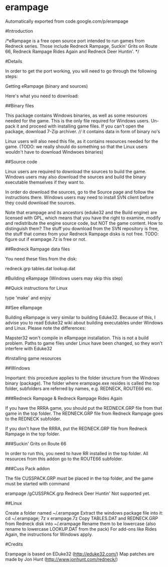 # erampage
Automatically exported from code.google.com/p/erampage

#Introduction

/*eRampage is a free open source port intended to run games from Redneck series. Those include Redneck Rampage, Suckin' Grits on Route 66, Redneck Rampage Rides Again and Redneck Deer Huntin'.
*/

#Details

In order to get the port working, you will need to go through the following steps:

Getting eRampage (binary and sources)

Here's what you need to download:

##Binary files

This package contains Windows binaries, as well as some resources needed for the game. This is the only file required for Windows users. Un-pack it and proceed with installing game files. If you can't open the package, download 7-Zip archiver.
// it contains data in form of binary no's

Linux users will also need this file, as it contains resources needed for the game. (TODO: we really should do something so that the Linux users wouldn't have to download Windwoes binaries)

##Source code

Linux users are required to download the sources to build the game. Windows users may also download the sources and build the binary executable themselves if they want to.

In order do download the sources, go to the Source page and follow the instructions there. Windows users may need to install SVN client before they could download the sources.

Note that erampage and its ancestors (eduke32 and the Build engine) are licensed with GPL, which means that you have the right to examine, modify and redistribute the engine source code, but NOT the game content. How to distinguish them? The stuff you download from the SVN repository is free, the stuff that comes from your Redneck Rampage disks is not free. TODO: figure out if erampage.7z is free or not.

##Redneck Rampage data files

You need these files from the disk:

redneck.grp
tables.dat
lookup.dat

#Building eRampage (Windows users may skip this step)

##Quick instructions for Linux

type 'make' and enjoy

##See eRampage

Building eRampage is very similar to building Eduke32. Because of this, I advise you to read Eduke32 wiki about building executables under Windows and Linux. Please note the differences:

Mapster32 won't compile in eRampage installation. This is not a build problem.
Paths to game files under Linux have been changed, so they won't interfere with Eduke32

#Installing game resources

##Windows

Important: this procedure applies to the folder structure from the Windows binary (package). The folder where erampage.exe resides is called the top folder, subfolders are referred by names, e.g. REDNECK, ROUTE66 etc.

###Redneck Rampage & Redneck Rampage Rides Again

If you have the RRRA game, you should put the REDNECK.GRP file from that game in the top folder. The REDNECK.GRP file from Redneck Rampage goes to the REDNECK subfolder.

If you don't have the RRRA, put the REDNECK.GRP file from Redneck Rampage in the top folder.

###Suckin' Grits on Route 66

In order to run this, you need to have RR installed in the top folder. All resources from this addon go to the ROUTE66 subfolder.

###Cuss Pack addon

The file CUSSPACK.GRP must be placed in the top folder, and the game must be started with command

erampage /gCUSSPACK.grp
Redneck Deer Huntin'
Not supported yet.

##Linux

Create a folder named ~/.erampage
Extract the windows package file into it: cd ~/.erampage; 7z x erampage.7z
Copy TABLES.DAT and REDNECK.GRP from Redneck disk into ~/.erampage
Rename them to be lowercase (also rename to lowercase LOOKUP.DAT from the pack)
For add-ons like Rides Again, the instructions for Windows apply.

#Credits

Erampage is based on EDuke32 (http://eduke32.com/) Map patches are made by Jon Hunt (http://www.jonhunt.com/redneck/)
